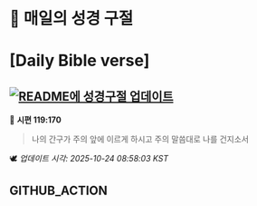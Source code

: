 # 🙏 매일의 성경 구절
# [Daily Bible verse]
## [![README에 성경구절 업데이트](https://github.com/DONGSUKA/first_test/actions/workflows/update-readme-bible.yml/badge.svg)](https://github.com/DONGSUKA/first_test/actions/workflows/update-readme-bible.yml)
<!-- START_BIBLE_VERSE -->
📖 **시편 119:170**
> 나의 간구가 주의 앞에 이르게 하시고 주의 말씀대로 나를 건지소서

🕊️ _업데이트 시각: 2025-10-24 08:58:03 KST_
  <!-- END_BIBLE_VERSE -->
## GITHUB_ACTION
